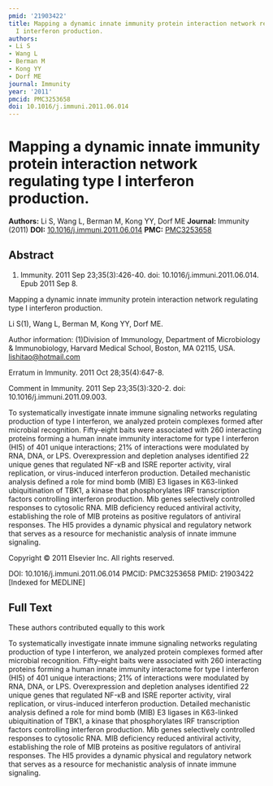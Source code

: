 ```yaml
---
pmid: '21903422'
title: Mapping a dynamic innate immunity protein interaction network regulating type
  I interferon production.
authors:
- Li S
- Wang L
- Berman M
- Kong YY
- Dorf ME
journal: Immunity
year: '2011'
pmcid: PMC3253658
doi: 10.1016/j.immuni.2011.06.014
---
```


# Mapping a dynamic innate immunity protein interaction network regulating type I interferon production.
**Authors:** Li S, Wang L, Berman M, Kong YY, Dorf ME
**Journal:** Immunity (2011)
**DOI:** [10.1016/j.immuni.2011.06.014](https://doi.org/10.1016/j.immuni.2011.06.014)
**PMC:** [PMC3253658](https://www.ncbi.nlm.nih.gov/pmc/articles/PMC3253658/)

## Abstract

1. Immunity. 2011 Sep 23;35(3):426-40. doi: 10.1016/j.immuni.2011.06.014. Epub
2011  Sep 8.

Mapping a dynamic innate immunity protein interaction network regulating type I 
interferon production.

Li S(1), Wang L, Berman M, Kong YY, Dorf ME.

Author information:
(1)Division of Immunology, Department of Microbiology & Immunobiology, Harvard 
Medical School, Boston, MA 02115, USA. lishitao@hotmail.com

Erratum in
    Immunity. 2011 Oct 28;35(4):647-8.

Comment in
    Immunity. 2011 Sep 23;35(3):320-2. doi: 10.1016/j.immuni.2011.09.003.

To systematically investigate innate immune signaling networks regulating 
production of type I interferon, we analyzed protein complexes formed after 
microbial recognition. Fifty-eight baits were associated with 260 interacting 
proteins forming a human innate immunity interactome for type I interferon (HI5) 
of 401 unique interactions; 21% of interactions were modulated by RNA, DNA, or 
LPS. Overexpression and depletion analyses identified 22 unique genes that 
regulated NF-κB and ISRE reporter activity, viral replication, or virus-induced 
interferon production. Detailed mechanistic analysis defined a role for mind 
bomb (MIB) E3 ligases in K63-linked ubiquitination of TBK1, a kinase that 
phosphorylates IRF transcription factors controlling interferon production. Mib 
genes selectively controlled responses to cytosolic RNA. MIB deficiency reduced 
antiviral activity, establishing the role of MIB proteins as positive regulators 
of antiviral responses. The HI5 provides a dynamic physical and regulatory 
network that serves as a resource for mechanistic analysis of innate immune 
signaling.

Copyright © 2011 Elsevier Inc. All rights reserved.

DOI: 10.1016/j.immuni.2011.06.014
PMCID: PMC3253658
PMID: 21903422 [Indexed for MEDLINE]

## Full Text

These authors contributed equally to this work

To systematically investigate innate immune signaling networks regulating production of type I interferon, we analyzed protein complexes formed after microbial recognition. Fifty-eight baits were associated with 260 interacting proteins forming a human innate immunity interactome for type I interferon (HI5) of 401 unique interactions; 21% of interactions were modulated by RNA, DNA, or LPS. Overexpression and depletion analyses identified 22 unique genes that regulated NF-κB and ISRE reporter activity, viral replication, or virus-induced interferon production. Detailed mechanistic analysis defined a role for mind bomb (MIB) E3 ligases in K63-linked ubiquitination of TBK1, a kinase that phosphorylates IRF transcription factors controlling interferon production. Mib genes selectively controlled responses to cytosolic RNA. MIB deficiency reduced antiviral activity, establishing the role of MIB proteins as positive regulators of antiviral responses. The HI5 provides a dynamic physical and regulatory network that serves as a resource for mechanistic analysis of innate immune signaling.

